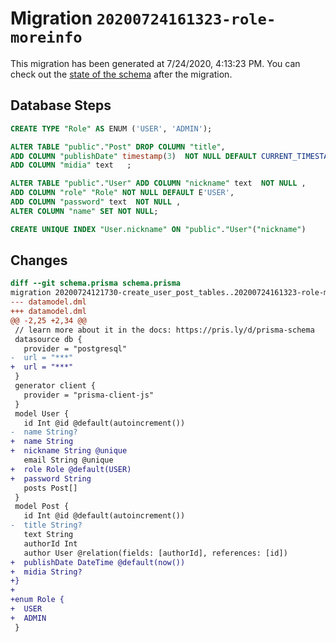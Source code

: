 # Migration `20200724161323-role-moreinfo`

This migration has been generated at 7/24/2020, 4:13:23 PM.
You can check out the [state of the schema](./schema.prisma) after the migration.

## Database Steps

```sql
CREATE TYPE "Role" AS ENUM ('USER', 'ADMIN');

ALTER TABLE "public"."Post" DROP COLUMN "title",
ADD COLUMN "publishDate" timestamp(3)  NOT NULL DEFAULT CURRENT_TIMESTAMP,
ADD COLUMN "midia" text   ;

ALTER TABLE "public"."User" ADD COLUMN "nickname" text  NOT NULL ,
ADD COLUMN "role" "Role" NOT NULL DEFAULT E'USER',
ADD COLUMN "password" text  NOT NULL ,
ALTER COLUMN "name" SET NOT NULL;

CREATE UNIQUE INDEX "User.nickname" ON "public"."User"("nickname")
```

## Changes

```diff
diff --git schema.prisma schema.prisma
migration 20200724121730-create_user_post_tables..20200724161323-role-moreinfo
--- datamodel.dml
+++ datamodel.dml
@@ -2,25 +2,34 @@
 // learn more about it in the docs: https://pris.ly/d/prisma-schema
 datasource db {
   provider = "postgresql"
-  url = "***"
+  url = "***"
 }
 generator client {
   provider = "prisma-client-js"
 }
 model User {
   id Int @id @default(autoincrement())
-  name String?
+  name String
+  nickname String @unique
   email String @unique
+  role Role @default(USER)
+  password String
   posts Post[]
 }
 model Post {
   id Int @id @default(autoincrement())
-  title String?
   text String
   authorId Int
   author User @relation(fields: [authorId], references: [id])
+  publishDate DateTime @default(now())
+  midia String?
+}
+
+enum Role {
+  USER
+  ADMIN
 }
```


